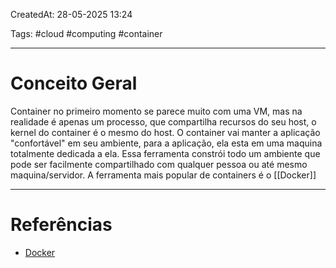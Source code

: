 CreatedAt: 28-05-2025 13:24

Tags: #cloud #computing #container 

---
# Conceito Geral
Container no primeiro momento se parece muito com uma VM, mas na realidade é apenas um processo, que compartilha recursos do seu host, o kernel do container é o mesmo do host.
O container vai manter a aplicação "confortável" em seu ambiente, para a aplicação, ela esta em uma maquina totalmente dedicada a ela.
Essa ferramenta constrói todo um ambiente que pode ser facilmente compartilhado com qualquer pessoa ou até mesmo maquina/servidor.
A ferramenta mais popular de containers é o [[Docker]]

---
# Referências
- [Docker](https://www.docker.com/resources/what-container/)
